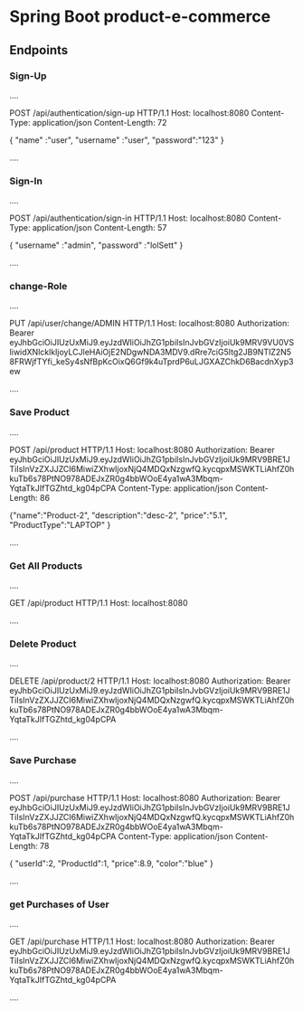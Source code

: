 # Spring Boot product-e-commerce

## Endpoints

### Sign-Up
....

POST /api/authentication/sign-up HTTP/1.1
Host: localhost:8080
Content-Type: application/json
Content-Length: 72

{
    "name" :"user",
    "username" :"user",
    "password":"123"
}

....

### Sign-In
....

POST /api/authentication/sign-in HTTP/1.1
Host: localhost:8080
Content-Type: application/json
Content-Length: 57

{
    "username" :"admin",
    "password" :"lolSett"
}

....

### change-Role
....

PUT /api/user/change/ADMIN HTTP/1.1
Host: localhost:8080
Authorization: Bearer eyJhbGciOiJIUzUxMiJ9.eyJzdWIiOiJhZG1pbiIsInJvbGVzIjoiUk9MRV9VU0VSIiwidXNlcklkIjoyLCJleHAiOjE2NDgwNDA3MDV9.dRre7ciG5Itg2JB9NTIZ2N58FRWjfTYfi_keSy4sNfBpKcOixQ6Gf9k4uTprdP6uLJGXAZChkD6BacdnXyp3ew

....

### Save Product
....

POST /api/product HTTP/1.1
Host: localhost:8080
Authorization: Bearer eyJhbGciOiJIUzUxMiJ9.eyJzdWIiOiJhZG1pbiIsInJvbGVzIjoiUk9MRV9BRE1JTiIsInVzZXJJZCI6MiwiZXhwIjoxNjQ4MDQxNzgwfQ.kycqpxMSWKTLiAhfZ0hkuTb6s78PtNO978ADEJxZR0g4bbWOoE4ya1wA3Mbqm-YqtaTkJIfTGZhtd_kg04pCPA
Content-Type: application/json
Content-Length: 86

{"name":"Product-2",
"description":"desc-2",
"price":"5.1",
"ProductType":"LAPTOP"
}

....

### Get All Products
....

GET /api/product HTTP/1.1
Host: localhost:8080

....

### Delete Product
....

DELETE /api/product/2 HTTP/1.1
Host: localhost:8080
Authorization: Bearer eyJhbGciOiJIUzUxMiJ9.eyJzdWIiOiJhZG1pbiIsInJvbGVzIjoiUk9MRV9BRE1JTiIsInVzZXJJZCI6MiwiZXhwIjoxNjQ4MDQxNzgwfQ.kycqpxMSWKTLiAhfZ0hkuTb6s78PtNO978ADEJxZR0g4bbWOoE4ya1wA3Mbqm-YqtaTkJIfTGZhtd_kg04pCPA

....

### Save Purchase
....

POST /api/purchase HTTP/1.1
Host: localhost:8080
Authorization: Bearer eyJhbGciOiJIUzUxMiJ9.eyJzdWIiOiJhZG1pbiIsInJvbGVzIjoiUk9MRV9BRE1JTiIsInVzZXJJZCI6MiwiZXhwIjoxNjQ4MDQxNzgwfQ.kycqpxMSWKTLiAhfZ0hkuTb6s78PtNO978ADEJxZR0g4bbWOoE4ya1wA3Mbqm-YqtaTkJIfTGZhtd_kg04pCPA
Content-Type: application/json
Content-Length: 78

{
    "userId":2,
    "ProductId":1,
    "price":8.9,
    "color":"blue"
}

....

### get Purchases of User
....

GET /api/purchase HTTP/1.1
Host: localhost:8080
Authorization: Bearer eyJhbGciOiJIUzUxMiJ9.eyJzdWIiOiJhZG1pbiIsInJvbGVzIjoiUk9MRV9BRE1JTiIsInVzZXJJZCI6MiwiZXhwIjoxNjQ4MDQxNzgwfQ.kycqpxMSWKTLiAhfZ0hkuTb6s78PtNO978ADEJxZR0g4bbWOoE4ya1wA3Mbqm-YqtaTkJIfTGZhtd_kg04pCPA

....

